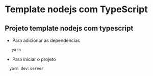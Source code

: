# Template nodejs com TypeScript

## Projeto template nodejs com typescript

- Para adicionar as dependências
```shell
   yarn
```

- Para iniciar o projeto
```
  yarn dev:server
```
